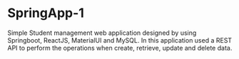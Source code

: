 # SpringApp-1
Simple Student management web application designed by using Springboot, ReactJS, MaterialUI and MySQL. In this application used a REST API to perform the operations when create, retrieve, update and delete data.
